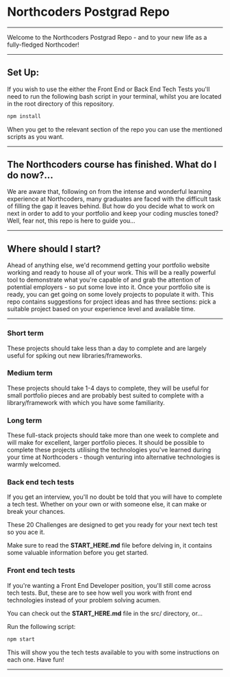 # Northcoders Postgrad Repo

---

Welcome to the Northcoders Postgrad Repo - and to your new life as a fully-fledged Northcoder!

---

## Set Up:

If you wish to use the either the Front End or Back End Tech Tests you'll need to run the following bash script in your terminal, whilst you are located in the root directory of this repository.

```bash
npm install
```

When you get to the relevant section of the repo you can use the mentioned scripts as you want.

---

## The Northcoders course has finished. What do I do now?...

We are aware that, following on from the intense and wonderful learning experience at Northcoders, many graduates are faced with the difficult task of filling the gap it leaves behind. But how do you decide what to work on next in order to add to your portfolio and keep your coding muscles toned? Well, fear not, this repo is here to guide you...

---

## Where should I start?

Ahead of anything else, we'd recommend getting your portfolio website working and ready to house all of your work. This will be a really powerful tool to demonstrate what you're capable of and grab the attention of potential employers - so put some love into it. Once your portfolio site is ready, you can get going on some lovely projects to populate it with.
This repo contains suggestions for project ideas and has three sections: pick a suitable project based on your experience level and available time.

---

### **Short term**

These projects should take less than a day to complete and are largely useful for spiking out new libraries/frameworks.

### **Medium term**

These projects should take 1-4 days to complete, they will be useful for small portfolio pieces and are probably best suited to complete with a library/framework with which you have some familiarity.

### **Long term**

These full-stack projects should take more than one week to complete and will make for excellent, larger portfolio pieces. It should be possible to complete these projects utilising the technologies you've learned during your time at Northcoders - though venturing into alternative technologies is warmly welcomed.

### **Back end tech tests**

If you get an interview, you'll no doubt be told that you will have to complete a tech test. Whether on your own or with someone else, it can make or break your chances.

These 20 Challenges are designed to get you ready for your next tech test so you ace it.

Make sure to read the **START_HERE.md** file before delving in, it contains some valuable information before you get started.

### **Front end tech tests**

If you're wanting a Front End Developer position, you'll still come across tech tests. But, these are to see how well you work with front end technologies instead of your problem solving acumen.

You can check out the **START_HERE.md** file in the src/ directory, or...

Run the following script:

```bash
npm start
```

This will show you the tech tests available to you with some instructions on each one. Have fun!

---
